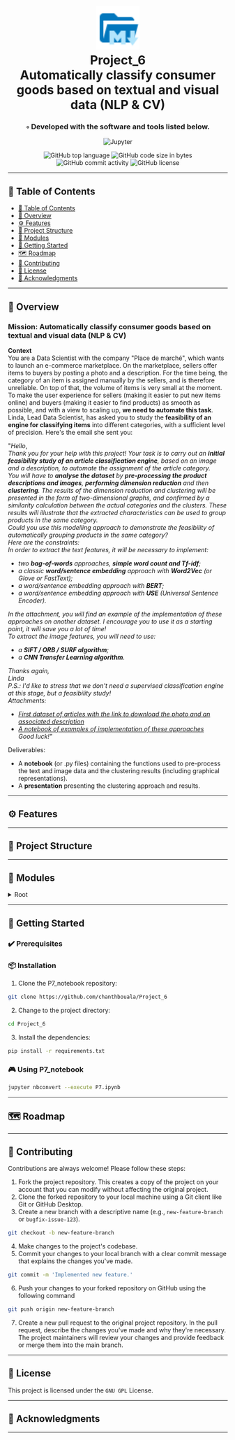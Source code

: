 <div align="center">
<h1 align="center">
<img src="https://raw.githubusercontent.com/PKief/vscode-material-icon-theme/ec559a9f6bfd399b82bb44393651661b08aaf7ba/icons/folder-markdown-open.svg" width="100" />
<br>Project_6
<br>Automatically classify consumer goods based on textual and visual data (NLP & CV)
</h1>
<h3>◦ Developed with the software and tools listed below.</h3>

<p align="center">
<img src="https://img.shields.io/badge/Jupyter-F37626.svg?style&logo=Jupyter&logoColor=white" alt="Jupyter" />
</p>
<img src="https://img.shields.io/github/languages/top/chanthbouala/Project_6?style&color=5D6D7E" alt="GitHub top language" />
<img src="https://img.shields.io/github/languages/code-size/chanthbouala/Project_6?style&color=5D6D7E" alt="GitHub code size in bytes" />
<img src="https://img.shields.io/github/commit-activity/m/chanthbouala/Project_6?style&color=5D6D7E" alt="GitHub commit activity" />
<img src="https://img.shields.io/github/license/chanthbouala/Project_6?style&color=5D6D7E" alt="GitHub license" />
</div>

---

## 📒 Table of Contents
- [📒 Table of Contents](#-table-of-contents)
- [📍 Overview](#-overview)
- [⚙️ Features](#-features)
- [📂 Project Structure](#project-structure)
- [🧩 Modules](#modules)
- [🚀 Getting Started](#-getting-started)
- [🗺 Roadmap](#-roadmap)
- [🤝 Contributing](#-contributing)
- [📄 License](#-license)
- [👏 Acknowledgments](#-acknowledgments)

---


## 📍 Overview

### Mission: Automatically classify consumer goods based on textual and visual data (NLP & CV)
**Context**  
You are a Data Scientist with the company "Place de marché", which wants to launch an e-commerce marketplace. On the marketplace, sellers offer items to buyers by posting a photo and a description. For the time being, the category of an item is assigned manually by the sellers, and is therefore unreliable. On top of that, the volume of items is very small at the moment. To make the user experience for sellers (making it easier to put new items online) and buyers (making it easier to find products) as smooth as possible, and with a view to scaling up, **we need to automate this task**.  
Linda, Lead Data Scientist, has asked you to study the **feasibility of an engine for classifying items** into different categories, with a sufficient level of precision. Here's the email she sent you:  

"_Hello_,  
_Thank you for your help with this project! Your task is to carry out an **initial feasibility study of an article classification engine**, based on an image and a description, to automate the assignment of the article category.  
You will have to **analyse the dataset** by **pre-processing the product descriptions and images**, **performing dimension reduction** and then **clustering**. The results of the dimension reduction and clustering will be presented in the form of two-dimensional graphs, and confirmed by a similarity calculation between the actual categories and the clusters. These results will illustrate that the extracted characteristics can be used to group products in the same category.  
Could you use this modelling approach to demonstrate the feasibility of automatically grouping products in the same category?_  
_Here are the constraints:_  
  _In order to extract the text features, it will be necessary to implement:_  
  - _two **bag-of-words** approaches, **simple word count and Tf-idf**;_
  - _a classic **word/sentence embedding** approach with **Word2Vec** (or Glove or FastText);_
  - _a word/sentence embedding approach with **BERT**;_
  - _a word/sentence embedding approach with **USE** (Universal Sentence Encoder)._  

_In the attachment, you will find an example of the implementation of these approaches on another dataset. I encourage you to use it as a starting point, it will save you a lot of time!  
  To extract the image features, you will need to use:_ 
  - _a **SIFT / ORB / SURF algorithm**;_
  - _a **CNN Transfer Learning algorithm**._  

_Thanks again,  
Linda  
P.S.: I'd like to stress that we don't need a supervised classification engine at this stage, but a feasibility study!  
Attachments:_  
 - _[First dataset of articles with the link to download the photo and an associated description](https://s3-eu-west-1.amazonaws.com/static.oc-static.com/prod/courses/files/Parcours_data_scientist/Projet+-+Textimage+DAS+V2/Dataset+projet+pre%CC%81traitement+textes+images.zip)_  
 - _[A notebook of examples of implementation of these approaches](https://s3.eu-west-1.amazonaws.com/course.oc-static.com/projects/Data_Scientist_P6/Exemple_Tweets_Feature-extraction_Sentence+Embedding_V1.1.ipynb)  
Good luck!"_  

Deliverables:  
  - A **notebook** (or .py files) containing the functions used to pre-process the text and image data and the clustering results (including graphical representations). 
  - A **presentation** presenting the clustering approach and results.

---

## ⚙️ Features


---


## 📂 Project Structure




---

## 🧩 Modules

<details closed><summary>Root</summary>

| File                                                                       | Summary                                 |
| ---                                                                        | ---                                     |
| [P7.ipynb](https://github.com/chanthbouala/P7_notebook/blob/main/P7.ipynb) | Prompt exceeds max token limit: 872857. |

</details>

---

## 🚀 Getting Started

### ✔️ Prerequisites


### 📦 Installation

1. Clone the P7_notebook repository:
```sh
git clone https://github.com/chanthbouala/Project_6
```

2. Change to the project directory:
```sh
cd Project_6
```

3. Install the dependencies:
```sh
pip install -r requirements.txt
```

### 🎮 Using P7_notebook

```sh
jupyter nbconvert --execute P7.ipynb
```

---


## 🗺 Roadmap

---

## 🤝 Contributing

Contributions are always welcome! Please follow these steps:
1. Fork the project repository. This creates a copy of the project on your account that you can modify without affecting the original project.
2. Clone the forked repository to your local machine using a Git client like Git or GitHub Desktop.
3. Create a new branch with a descriptive name (e.g., `new-feature-branch` or `bugfix-issue-123`).
```sh
git checkout -b new-feature-branch
```
4. Make changes to the project's codebase.
5. Commit your changes to your local branch with a clear commit message that explains the changes you've made.
```sh
git commit -m 'Implemented new feature.'
```
6. Push your changes to your forked repository on GitHub using the following command
```sh
git push origin new-feature-branch
```
7. Create a new pull request to the original project repository. In the pull request, describe the changes you've made and why they're necessary.
The project maintainers will review your changes and provide feedback or merge them into the main branch.

---

## 📄 License

This project is licensed under the `GNU GPL` License. 

---

## 👏 Acknowledgments


---
